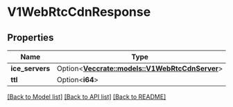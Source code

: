 # V1WebRtcCdnResponse

## Properties

Name | Type | Description | Notes
------------ | ------------- | ------------- | -------------
**ice_servers** | Option<[**Vec<crate::models::V1WebRtcCdnServer>**](v1WebRtcCdnServer.md)> |  | [optional]
**ttl** | Option<**i64**> |  | [optional]

[[Back to Model list]](../README.md#documentation-for-models) [[Back to API list]](../README.md#documentation-for-api-endpoints) [[Back to README]](../README.md)


